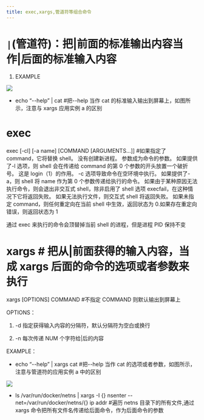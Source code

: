 ```yaml
---
title: exec,xargs,管道符等组合命令
---
```


# `|`(管道符)：把|前面的标准输出内容当作|后面的标准输入内容

1. EXAMPLE

![](https://notes-learning.oss-cn-beijing.aliyuncs.com/sl7f9m/1616165959227-38b8c228-113d-4a87-a335-22560fdc396b.jpeg)

- echo “--help” | cat #把--help 当作 cat 的标准输入输出到屏幕上，如图所示，注意与 xargs 应用实例 a 的区别

# exec

exec \[-cl] \[-a name] \[COMMAND \[ARGUMENTS...]] #如果指定了 command，它将替换 shell。 没有创建新进程。 参数成为命令的参数。 如果提供了-l 选项，则 shell 会在传递给 command 的第 0 个参数的开头放置一个破折号。 这是 login（1）的作用。 -c 选项导致命令在空环境中执行。 如果提供了-a，则 shell 将 name 作为第 0 个参数传递给执行的命令。 如果由于某种原因无法执行命令，则会退出非交互式 shell，除非启用了 shell 选项 execfail，在这种情况下它将返回失败。 如果无法执行文件，则交互式 shell 将返回失败。 如果未指定 command，则任何重定向在当前 shell 中生效，返回状态为 0.如果存在重定向错误，则返回状态为 1

通过 exec 来执行的命令会顶替掉当前 shell 的进程，但是进程 PID 保持不变

# xargs # 把从|前面获得的输入内容，当成 xargs 后面的命令的选项或者参数来执行

xargs \[OPTIONS] COMMAND #不指定 COMMAND 则默认输出到屏幕上

OPTIONS：

1. -d 指定获得输入内容的分隔符，默认分隔符为空白或换行

2. -n 每次传递 NUM 个字符给|后的内容

EXAMPLE：

- echo “--help” | xargs cat #把--help 当作 cat 的选项或者参数，如图所示，注意与管道符的应用实例 a 中的区别

![](https://notes-learning.oss-cn-beijing.aliyuncs.com/sl7f9m/1616165959237-c4a1a831-c6a0-4c52-ba6f-9f071cb59ba3.jpeg)

- ls /var/run/docker/netns | xargs -I {} nsenter --net=/var/run/docker/netns/{} ip addr #遍历 netns 目录下的所有文件,通过 xargs 命令把所有文件名传递给后面命令，作为后面命令的参数

